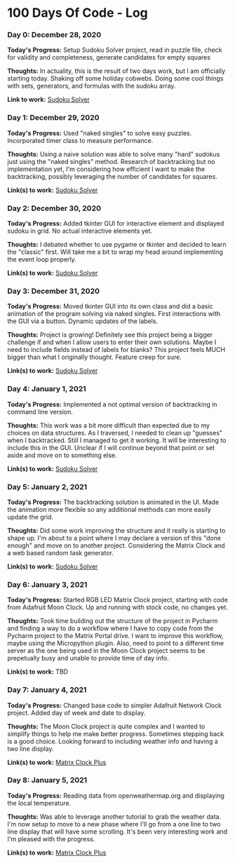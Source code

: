 # 100 Days Of Code - Log

### Day 0: December 28, 2020

**Today's Progress:** Setup Sudoku Solver project, read in puzzle file, check for validity and completeness, generate candidates for empty squares

**Thoughts:** In actuality, this is the result of two days work, but I am officially starting today. Shaking off some holiday cobwebs. Doing some cool
things with sets, generators, and formulas with the sudoku array.

**Link to work:** [Sudoku Solver](https://github.com/jmatlock/SudokuSolver)

### Day 1: December 29, 2020

**Today's Progress:** Used "naked singles" to solve easy puzzles. Incorporated timer class to measure performance.

**Thoughts:** Using a naive solution was able to solve many "hard" sudokus just using the "naked singles" method. Research of backtracking but no implementation yet,
I'm considering how efficient I want to make the backtracking, possibly leveraging the number of candidates for squares.

**Link(s) to work:** [Sudoku Solver](https://github.com/jmatlock/SudokuSolver)

### Day 2: December 30, 2020

**Today's Progress:** Added tkinter GUI for interactive element and displayed sudoku in grid. No actual interactive elements yet.

**Thoughts:** I debated whether to use pygame or tkinter and decided to learn the "classic" first. Will take me a bit to wrap my head
around implementing the event loop properly.

**Link(s) to work:** [Sudoku Solver](https://github.com/jmatlock/SudokuSolver)

### Day 3: December 31, 2020

**Today's Progress:** Moved tkinter GUI into its own class and did a basic animation of the program solving via naked singles. First interactions with the GUI via a button.  Dynamic updates of the labels.

**Thoughts:**  Project is growing! Definitely see this project being a bigger challenge if and when I allow users to enter their own solutions. 
Maybe I need to include fields instead of labels for blanks? This project feels MUCH bigger than what I originally thought. Feature creep for sure.

**Link(s) to work:** [Sudoku Solver](https://github.com/jmatlock/SudokuSolver)

### Day 4: January 1, 2021

**Today's Progress:** Implemented a not optimal version of backtracking in command line version.

**Thoughts:** This work was a bit more difficult than expected due to my choices on data structures. As I traversed, I needed to clean up "guesses" when I backtracked. Still I managed to get it working. It will be interesting to include this in the GUI. Unclear if I will continue beyond that point or set aside and move on to something else.

**Link(s) to work:** [Sudoku Solver](https://github.com/jmatlock/SudokuSolver)

### Day 5: January 2, 2021

**Today's Progress:** The backtracking solution is animated in the UI. Made the animation more flexible so any additional methods can more easily update the grid. 

**Thoughts:** Did some work improving the structure and it really is starting to shape up. I'm about to a point where I may declare a version of this "done enough" and
move on to another project. Considering the Matrix Clock and a web based random task generator.

**Link(s) to work:** [Sudoku Solver](https://github.com/jmatlock/SudokuSolver)

### Day 6: January 3, 2021

**Today's Progress:** Started RGB LED Matrix Clock project, starting with code from Adafruit Moon Clock. Up and running with stock code, no changes yet.

**Thoughts:** Took time building out the structure of the project in Pycharm and finding a way to do a workflow where I have to copy code from the Pycharm project
to the Matrix Portal drive. I want to improve this workflow, maybe using the Micropython plugin. Also, need to point to a different time server as the one being used
in the Moon Clock project seems to be prepetually busy and unable to provide time of day info.

**Link(s) to work:** TBD

### Day 7: January 4, 2021

**Today's Progress:** Changed base code to simpler Adafruit Network Clock project. Added day of week and date to display.

**Thoughts:** The Moon Clock project is quite complex and I wanted to simplify things to help me make better progress. Sometimes stepping back is a good choice. Looking forward to including weather info and having a two line display.

**Link(s) to work:** [Matrix Clock Plus](https://github.com/jmatlock/MatrixClockPlus)

### Day 8: January 5, 2021

**Today's Progress:** Reading data from openweathermap.org and displaying the local temperature.

**Thoughts:** Was able to leverage another tutorial to grab the weather data. I'm now setup to move to a new phase where I'll go from a one line to two line display that will have some scrolling. It's been very interesting work and I'm pleased with the progress.

**Link(s) to work:** [Matrix Clock Plus](https://github.com/jmatlock/MatrixClockPlus)

<!---
### Day x: January xx, 2021

**Today's Progress:** 

**Thoughts:** 

**Link(s) to work:**
-->

